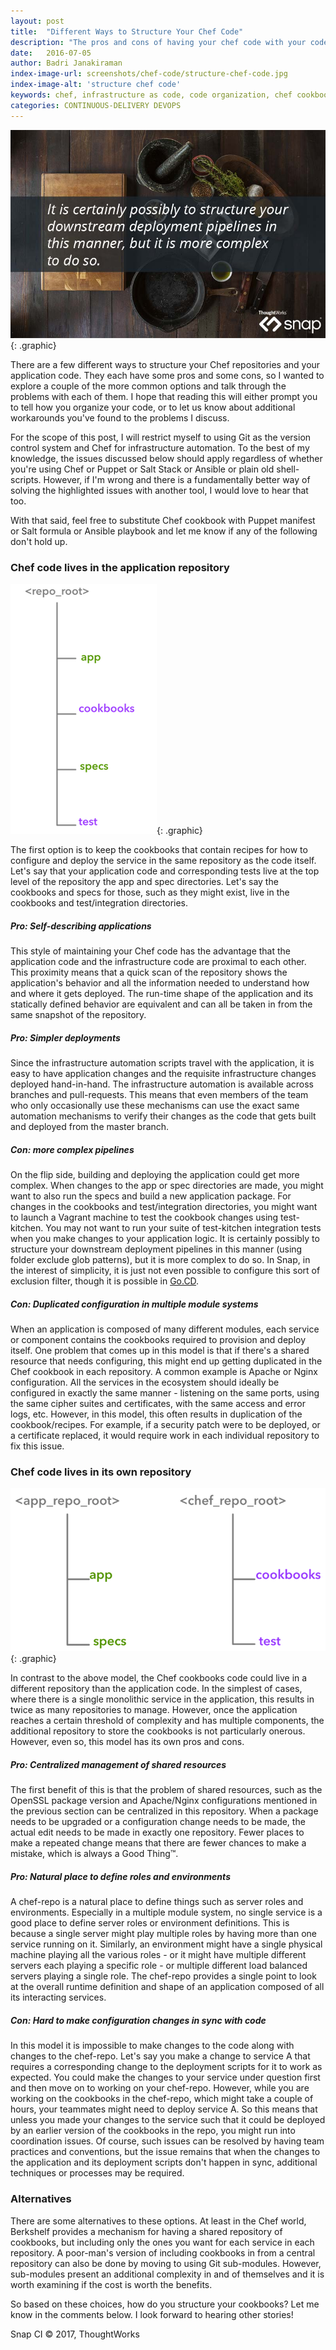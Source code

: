```yaml
---
layout: post
title:  "Different Ways to Structure Your Chef Code"
description: "The pros and cons of having your chef code with your code and in a separate repo"
date:   2016-07-05
author: Badri Janakiraman
index-image-url: screenshots/chef-code/structure-chef-code.jpg
index-image-alt: 'structure chef code'
keywords: chef, infrastructure as code, code organization, chef cookbook, ansible, git, continuous integration, continuous deployment
categories: CONTINUOUS-DELIVERY DEVOPS
---
```


![Structure your Chef code](/assets/images/screenshots/chef-code/structure-chef-code.jpg){: .graphic}

There are a few different ways to structure your Chef repositories and your application code. They each have some pros and some cons, so I wanted to explore a couple of the more common options and talk through the problems with each of them. I hope that reading this will either prompt you to tell how you organize your code, or to let us know about additional workarounds you've found to the problems I discuss.

For the scope of this post, I will restrict myself to using Git as the version control system and Chef for infrastructure automation. To the best of my knowledge, the issues discussed below should apply regardless of whether you're using Chef or Puppet or Salt Stack or Ansible or plain old shell-scripts. However, if I'm wrong and there is a fundamentally better way of solving the highlighted issues with another tool, I would love to hear that too.

With that said, feel free to substitute Chef cookbook with Puppet manifest or Salt formula or Ansible playbook and let me know if any of the following don't hold up.

### Chef code lives in the application repository

![SingleRepo](/assets/images/chef-organization/one_repo.png){: .graphic}


The first option is to keep the cookbooks that contain recipes for how to configure and deploy the service in the same repository as the code itself. Let's say that your application code and corresponding tests live at the top level of the repository the app and spec directories. Let's say the cookbooks and specs for those, such as they might exist, live in the cookbooks and test/integration directories.

##### Pro: Self-describing applications
This style of maintaining your Chef code has the advantage that the application code and the infrastructure code are proximal to each other. This proximity means that a quick scan of the repository shows the application's behavior and all the information needed to understand how and where it gets deployed. The run-time shape of the application and its statically defined behavior are equivalent and can all be taken in from the same snapshot of the repository.

##### Pro: Simpler deployments
Since the infrastructure automation scripts travel with the application, it is easy to have application changes and the requisite infrastructure changes deployed hand-in-hand. The infrastructure automation is available across branches and pull-requests. This means that even members of the team who only occasionally use these mechanisms can use the exact same automation mechanisms to verify their changes as the code that gets built and deployed from the master branch.

##### Con: more complex pipelines
On the flip side, building and deploying the application could get more complex. When changes to the app or spec directories are made, you might want to also run the specs and build a new application package. For changes in the cookbooks and test/integration directories, you might want to launch a Vagrant machine to test the cookbook changes using test-kitchen. You may not want to run your suite of test-kitchen integration tests when you make changes to your application logic. It is certainly possibly to structure your downstream deployment pipelines in this manner (using folder exclude glob patterns), but it is more complex to do so. In Snap, in the interest of simplicity, it is just not even possible to configure this sort of exclusion filter, though it is possible in [Go.CD](https://www.go.cd/).

##### Con: Duplicated configuration in multiple module systems

When an application is composed of many different modules, each service or component contains the cookbooks required to provision and deploy itself. One problem that comes up in this model is that if there's a shared resource that needs configuring, this might end up getting duplicated in the Chef cookbook in each repository. A common example is Apache or Nginx configuration. All the services in the ecosystem should ideally be configured in exactly the same manner - listening on the same ports, using the same cipher suites and certificates, with the same access and error logs, etc. However, in this model, this often results in duplication of the cookbook/recipes. For example, if a security patch were to be deployed, or a certificate replaced, it would require work in each individual repository to fix this issue.

### Chef code lives in its own repository

![SingleRepo](/assets/images/chef-organization/different_repos.png){: .graphic}

In contrast to the above model, the Chef cookbooks code could live in a different repository than the application code. In the simplest of cases, where there is a single monolithic service in the application, this results in twice as many repositories to manage. However, once the application reaches a certain threshold of complexity and has multiple components, the additional repository to store the cookbooks is not particularly onerous. However, even so, this model has its own pros and cons.

##### Pro: Centralized management of shared resources

The first benefit of this is that the problem of shared resources, such as the OpenSSL package version and Apache/Nginx configurations mentioned in the previous section can be centralized in this repository. When a package needs to be upgraded or a configuration change needs to be made, the actual edit needs to be made in exactly one repository. Fewer places to make a repeated change means that there are fewer chances to make a mistake, which is always a Good Thing™.

##### Pro: Natural place to define roles and environments

A chef-repo is a natural place to define things such as server roles and environments. Especially in a multiple module system, no single service is a good place to define server roles or environment definitions. This is because a single server might play multiple roles by having more than one service running on it. Similarly, an environment might have a single physical machine playing all the various roles - or it might have multiple different servers each playing a specific role - or multiple different load balanced servers playing a single role. The chef-repo provides a single point to look at the overall runtime definition and shape of an application composed of all its interacting services.

##### Con: Hard to make configuration changes in sync with code

In this model it is impossible to make changes to the code along with changes to the chef-repo. Let's say you make a change to service A that requires a corresponding change to the deployment scripts for it to work as expected. You could make the changes to your service under question first and then move on to working on your chef-repo. However, while you are working on the cookbooks in the chef-repo, which might take a couple of hours, your teammates might need to deploy service A. So this means that unless you made your changes to the service such that it could be deployed by an earlier version of the cookbooks in the repo, you might run into coordination issues. Of course, such issues can be resolved by having team practices and conventions, but the issue remains that when the changes to the application and its deployment scripts don't happen in sync, additional techniques or processes may be required.

### Alternatives

There are some alternatives to these options. At least in the Chef world, Berkshelf provides a mechanism for having a shared repository of cookbooks, but including only the ones you want for each service in each repository. A poor-man's version of including cookbooks in from a central repository can also be done by moving to using Git sub-modules. However, sub-modules present an additional complexity in and of themselves and it is worth examining if the cost is worth the benefits.

So based on these choices, how do you structure your cookbooks? Let me know in the comments below. I look forward to hearing other stories!

 
Snap CI © 2017, ThoughtWorks
